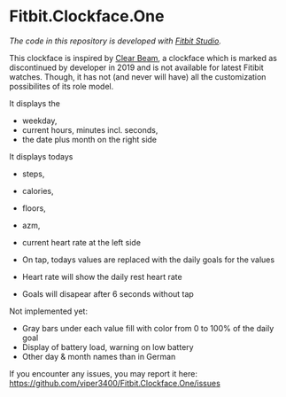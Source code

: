 # Fitbit.Clockface.One

_The code in this repository is developed with [Fitbit Studio](https://dev.fitbit.com/getting-started/)._

This clockface is inspired by [Clear Beam](https://github.com/viper3400/ClearBeam), a clockface which is marked as discontinued by developer in 2019 and is not available for latest Fitibit watches. Though, it has not (and never will have) all the customization possibilites of its role model.

It displays the 
- weekday,
- current hours, minutes incl. seconds,
- the date plus month on the right side

It displays todays
- steps, 
- calories, 
- floors, 
- azm, 
- current heart rate
at the left side 

- On tap, todays values are replaced with the daily goals for the values 
- Heart rate will show the daily rest heart rate
- Goals will disapear after 6 seconds without tap

Not implemented yet:
- Gray bars under each value fill with color from 0 to 100% of the daily goal
- Display of battery load, warning on low battery
- Other day & month names than in German

If you encounter any issues, you may report it here: https://github.com/viper3400/Fitbit.Clockface.One/issues
